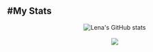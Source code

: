 #My Stats
--
<div align="center">
    <img src="https://github-readme-stats.vercel.app/api?username=Lenam0n&show_icons=true&theme=material-palenight" alt="Lena's GitHub stats">
</div>
<br/>
<div align="center">
<img src="https://github-readme-stats.vercel.app/api/top-langs/?username=Lenam0n&langs_count=8&theme=material-palenight&hide=Shaderlab,HLSL,HTML,CSS">
</div>
